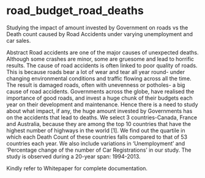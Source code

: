 # road_budget_road_deaths
Studying the impact of amount invested by Government on roads vs the Death count caused by Road Accidents under varying unemployment and car sales.

Abstract
Road accidents are one of the major causes of unexpected deaths. Although some crashes are minor, some are gruesome and lead to horrific results. The cause of road accidents is often linked to poor quality of roads. This is because roads bear a lot of wear and tear all year round- under changing environmental conditions and traffic flowing across all the time. The result is damaged roads, often with unevenness or potholes- a big cause of road accidents. Governments across the globe, have realised the importance of good roads, and invest a huge chunk of their budgets each year on their development and maintenance.
Hence there is a need to study about what impact, if any, the huge amount invested by Governments has on the accidents that lead to deaths.
We select 3 countries-Canada, France and Australia, because they are among the top 10 countries that have the highest number of highways in the world [1].
We find out the quartile in which each Death Count of these countries falls compared to that of 53 countries each year. We also include variations in ‘Unemployment’ and ‘Percentage change of the number of Car Registrations’ in our study. The study is observed during a 20-year span: 1994-2013.

Kindly refer to Whitepaper for complete documentation.
